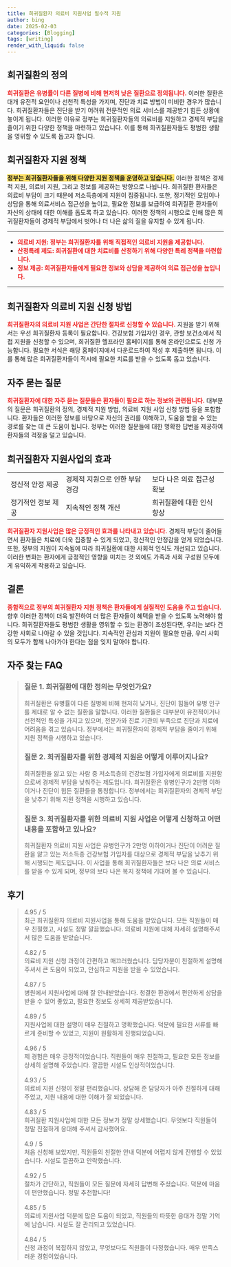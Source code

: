 ```yaml
---
title: 희귀질환자 의료비 지원사업 필수적 지원
author: bing
date: 2025-02-03
categories: [Blogging]
tags: [writing]
render_with_liquid: false
---
```



<h2 id='희귀질환의 정의'>희귀질환의 정의</h2>

<p><b><span style="color: #ee2323;">희귀질환은 유병률이 다른 질병에 비해 현저히 낮은 질환으로 정의됩니다.</span></b> 이러한 질환은 대개 유전적 요인이나 선천적 특성을 가지며, 진단과 치료 방법이 미비한 경우가 많습니다. 희귀질환자들은 진단을 받기 어려워 전문적인 의료 서비스를 제공받기 힘든 상황에 놓이게 됩니다. 이러한 이유로 정부는 희귀질환자들의 의료비를 지원하고 경제적 부담을 줄이기 위한 다양한 정책을 마련하고 있습니다. 이를 통해 희귀질환자들도 평범한 생활을 영위할 수 있도록 돕고자 합니다.</p>

<h2 id='희귀질환자 지원 정책'>희귀질환자 지원 정책</h2>

<p><b><span style="background-color: #ffe066;">정부는 희귀질환자들을 위해 다양한 지원 정책을 운영하고 있습니다.</span></b> 이러한 정책은 경제적 지원, 의료비 지원, 그리고 정보를 제공하는 방향으로 나뉩니다. 희귀질환 환자들은 의료비 부담이 크기 때문에 저소득층에게 지원이 집중됩니다. 또한, 정기적인 모임이나 상담을 통해 의료서비스 접근성을 높이고, 필요한 정보를 보급하여 희귀질환 환자들이 자신의 상태에 대한 이해를 돕도록 하고 있습니다. 이러한 정책의 시행으로 인해 많은 희귀질환자들이 경제적 부담에서 벗어나 더 나은 삶의 질을 유지할 수 있게 됩니다.</p>

<hr />

<ul>
    <li><b><span style="color: #ee2323;">의료비 지원: 정부는 희귀질환자를 위해 직접적인 의료비 지원을 제공합니다.</span></b></li>
    <li><b><span style="color: #ee2323;">산정특례 제도: 희귀질환에 대한 치료비를 산정하기 위해 다양한 특례 정책을 마련합니다.</span></b></li>
    <li><b><span style="color: #ee2323;">정보 제공: 희귀질환자들에게 필요한 정보와 상담을 제공하여 의료 접근성을 높입니다.</span></b></li>
</ul>

<hr />

<h2 id='희귀질환자 의료비 지원 신청 방법'>희귀질환자 의료비 지원 신청 방법</h2>

<p><b><span style="color: #ee2323;">희귀질환자의 의료비 지원 사업은 간단한 절차로 신청할 수 있습니다.</span></b> 지원을 받기 위해서는 우선 희귀질환자 등록이 필요합니다. 건강보험 가입자인 경우, 관할 보건소에서 직접 지원을 신청할 수 있으며, 희귀질환 헬프라인 홈페이지를 통해 온라인으로도 신청 가능합니다. 필요한 서식은 해당 홈페이지에서 다운로드하여 작성 후 제출하면 됩니다. 이를 통해 많은 희귀질환자들이 적시에 필요한 치료를 받을 수 있도록 돕고 있습니다.</p>

<h2 id='자주 묻는 질문'>자주 묻는 질문</h2>

<p><b><span style="color: #ee2323;">희귀질환자에 대한 자주 묻는 질문들은 환자들이 필요로 하는 정보와 관련됩니다.</span></b> 대부분의 질문은 희귀질환의 정의, 경제적 지원 방법, 의료비 지원 사업 신청 방법 등을 포함합니다. 환자들은 이러한 정보를 바탕으로 자신의 권리를 이해하고, 도움을 받을 수 있는 경로를 찾는 데 큰 도움이 됩니다. 정부는 이러한 질문들에 대한 명확한 답변을 제공하여 환자들의 걱정을 덜고 있습니다.</p>

<h2 id='희귀질환자 지원사업의 효과'>희귀질환자 지원사업의 효과</h2>

<table>
    <tr>
        <td>정신적 안정 제공</td>
        <td>경제적 지원으로 인한 부담 경감</td>
        <td>보다 나은 의료 접근성 확보</td>
    </tr>
    <tr>
        <td>정기적인 정보 제공</td>
        <td>지속적인 정책 개선</td>
        <td>희귀질환에 대한 인식 향상</td>
    </tr>
</table>

<p><b><span style="color: #ee2323;">희귀질환자 지원사업은 많은 긍정적인 효과를 나타내고 있습니다.</span></b> 경제적 부담이 줄어들면서 환자들은 치료에 더욱 집중할 수 있게 되었고, 정신적인 안정감을 얻게 되었습니다. 또한, 정부의 지원이 지속됨에 따라 희귀질환에 대한 사회적 인식도 개선되고 있습니다. 이러한 변화는 환자에게 긍정적인 영향을 미치는 것 외에도 가족과 사회 구성원 모두에게 유익하게 작용하고 있습니다.</p>

<h2 id='결론'>결론</h2>

<p><b><span style="color: #ee2323;">종합적으로 정부의 희귀질환자 지원 정책은 환자들에게 실질적인 도움을 주고 있습니다.</span></b> 향후 이러한 정책이 더욱 발전하여 더 많은 환자들이 혜택을 받을 수 있도록 노력해야 합니다. 희귀질환자들도 평범한 생활을 영위할 수 있는 환경이 조성된다면, 우리는 보다 건강한 사회로 나아갈 수 있을 것입니다. 지속적인 관심과 지원이 필요한 만큼, 우리 사회의 모두가 함께 나아가야 한다는 점을 잊지 말아야 합니다.</p>


<h2 id='자주_찾는_FAQ'>자주 찾는 FAQ</h2>
<div itemscope="" itemtype="https://schema.org/FAQPage"> 
<blockquote> 
<div itemscope="" itemprop="mainEntity" itemtype="https://schema.org/Question"> 
<h3 itemprop="name">질문 1. 희귀질환에 대한 정의는 무엇인가요?</h3> 
<div itemscope="" itemprop="acceptedAnswer" itemtype="https://schema.org/Answer"> 
<span itemprop="text"> 
<p>희귀질환은 유병률이 다른 질병에 비해 현저히 낮거나, 진단이 힘들어 유병 인구를 제대로 알 수 없는 질환을 말합니다. 이러한 질환들은 대부분이 유전적이거나 선천적인 특성을 가지고 있으며, 전문가와 진료 기관의 부족으로 진단과 치료에 어려움을 겪고 있습니다. 정부에서는 희귀질환자의 경제적 부담을 줄이기 위해 지원 정책을 시행하고 있습니다.</p> 
</span> 
</div> 
</div> 

<div itemscope="" itemprop="mainEntity" itemtype="https://schema.org/Question"> 
<h3 itemprop="name">질문 2. 희귀질환자를 위한 경제적 지원은 어떻게 이루어지나요?</h3> 
<div itemscope="" itemprop="acceptedAnswer" itemtype="https://schema.org/Answer"> 
<span itemprop="text"> 
<p>희귀질환을 앓고 있는 사람 중 저소득층의 건강보험 가입자에게 의료비를 지원함으로써 경제적 부담을 낮춰주는 제도입니다. 희귀질환은 유병인구가 2만명 이하이거나 진단이 힘든 질환들을 통칭합니다. 정부에서는 희귀질환자의 경제적 부담을 낮추기 위해 지원 정책을 시행하고 있습니다.</p> 
</span> 
</div> 
</div> 

<div itemscope="" itemprop="mainEntity" itemtype="https://schema.org/Question"> 
<h3 itemprop="name">질문 3. 희귀질환자를 위한 의료비 지원 사업은 어떻게 신청하고 어떤 내용을 포함하고 있나요?</h3> 
<div itemscope="" itemprop="acceptedAnswer" itemtype="https://schema.org/Answer"> 
<span itemprop="text"> 
<p>희귀질환자 의료비 지원 사업은 유병인구가 2만명 이하이거나 진단이 어려운 질환을 앓고 있는 저소득층 건강보험 가입자를 대상으로 경제적 부담을 낮추기 위해 시행되는 제도입니다. 이 사업을 통해 희귀질환자들은 보다 나은 의료 서비스를 받을 수 있게 되며, 정부의 보다 나은 복지 정책에 기대어 볼 수 있습니다.</p> 
</span> 
</div> 
</div> 

</blockquote> 
</div>
<h2 id='후기'>후기</h2>
<div itemscope itemtype="https://schema.org/Product">
  <blockquote>
  <div itemprop="review" itemscope itemtype="https://schema.org/Review">
      <div itemprop="reviewRating" itemscope itemtype="https://schema.org/Rating"> <span itemprop="ratingValue">4.95</span> / <span itemprop="bestRating">5</span> </div>
      <span itemprop="reviewBody">최근 희귀질환자 의료비 지원사업을 통해 도움을 받았습니다. 모든 직원들이 매우 친절했고, 시설도 정말 깔끔했습니다. 의료비 지원에 대해 자세히 설명해주셔서 많은 도움을 받았습니다.</span>
  </div>
  <br>
  <div itemprop="review" itemscope itemtype="https://schema.org/Review">
      <div itemprop="reviewRating" itemscope itemtype="https://schema.org/Rating"> <span itemprop="ratingValue">4.82</span> / <span itemprop="bestRating">5</span> </div>
      <span itemprop="reviewBody">의료비 지원 신청 과정이 간편하고 매끄러웠습니다. 담당자분이 친절하게 설명해 주셔서 큰 도움이 되었고, 안심하고 지원을 받을 수 있었습니다.</span>
  </div>
  <br>
  <div itemprop="review" itemscope itemtype="https://schema.org/Review">
      <div itemprop="reviewRating" itemscope itemtype="https://schema.org/Rating"> <span itemprop="ratingValue">4.87</span> / <span itemprop="bestRating">5</span> </div>
      <span itemprop="reviewBody">병원에서 지원사업에 대해 잘 안내받았습니다. 청결한 환경에서 편안하게 상담을 받을 수 있어 좋았고, 필요한 정보도 상세히 제공받았습니다.</span>
  </div>
  <br>
  <div itemprop="review" itemscope itemtype="https://schema.org/Review">
      <div itemprop="reviewRating" itemscope itemtype="https://schema.org/Rating"> <span itemprop="ratingValue">4.89</span> / <span itemprop="bestRating">5</span> </div>
      <span itemprop="reviewBody">지원사업에 대한 설명이 매우 친절하고 명확했습니다. 덕분에 필요한 서류를 빠르게 준비할 수 있었고, 지원이 원활하게 진행되었습니다.</span>
  </div>
  <br>
  <div itemprop="review" itemscope itemtype="https://schema.org/Review">
      <div itemprop="reviewRating" itemscope itemtype="https://schema.org/Rating"> <span itemprop="ratingValue">4.96</span> / <span itemprop="bestRating">5</span> </div>
      <span itemprop="reviewBody">제 경험은 매우 긍정적이었습니다. 직원들이 매우 친절하고, 필요한 모든 정보를 상세히 설명해 주었습니다. 깔끔한 시설도 인상적이었습니다.</span>
  </div>
  <br>
  <div itemprop="review" itemscope itemtype="https://schema.org/Review">
      <div itemprop="reviewRating" itemscope itemtype="https://schema.org/Rating"> <span itemprop="ratingValue">4.93</span> / <span itemprop="bestRating">5</span> </div>
      <span itemprop="reviewBody">의료비 지원 신청이 정말 편리했습니다. 상담해 준 담당자가 아주 친절하게 대해 주었고, 지원 내용에 대한 이해가 잘 되었습니다.</span>
  </div>
  <br>
  <div itemprop="review" itemscope itemtype="https://schema.org/Review">
      <div itemprop="reviewRating" itemscope itemtype="https://schema.org/Rating"> <span itemprop="ratingValue">4.83</span> / <span itemprop="bestRating">5</span> </div>
      <span itemprop="reviewBody">희귀질환 지원사업에 대한 모든 정보가 정말 상세했습니다. 무엇보다 직원들이 정말 친절하게 응대해 주셔서 감사했어요.</span>
  </div>
  <br>
  <div itemprop="review" itemscope itemtype="https://schema.org/Review">
      <div itemprop="reviewRating" itemscope itemtype="https://schema.org/Rating"> <span itemprop="ratingValue">4.9</span> / <span itemprop="bestRating">5</span> </div>
      <span itemprop="reviewBody">처음 신청해 보았지만, 직원들의 친절한 안내 덕분에 어렵지 않게 진행할 수 있었습니다. 시설도 깔끔하고 안락했습니다.</span>
  </div>
  <br>
  <div itemprop="review" itemscope itemtype="https://schema.org/Review">
      <div itemprop="reviewRating" itemscope itemtype="https://schema.org/Rating"> <span itemprop="ratingValue">4.92</span> / <span itemprop="bestRating">5</span> </div>
      <span itemprop="reviewBody">절차가 간단하고, 직원들이 모든 질문에 자세히 답변해 주셨습니다. 덕분에 마음이 편안했습니다. 정말 추천합니다!</span>
  </div>
  <br>
  <div itemprop="review" itemscope itemtype="https://schema.org/Review">
      <div itemprop="reviewRating" itemscope itemtype="https://schema.org/Rating"> <span itemprop="ratingValue">4.85</span> / <span itemprop="bestRating">5</span> </div>
      <span itemprop="reviewBody">의료비 지원사업 덕분에 많은 도움이 되었고, 직원들의 따뜻한 응대가 정말 기억에 남습니다. 시설도 잘 관리되고 있었습니다.</span>
  </div>
  <br>
  <div itemprop="review" itemscope itemtype="https://schema.org/Review">
      <div itemprop="reviewRating" itemscope itemtype="https://schema.org/Rating"> <span itemprop="ratingValue">4.84</span> / <span itemprop="bestRating">5</span> </div>
      <span itemprop="reviewBody">신청 과정이 복잡하지 않았고, 무엇보다도 직원들이 다정했습니다. 매우 만족스러운 경험이었습니다.</span>
  </div>
  </blockquote>
</div>
